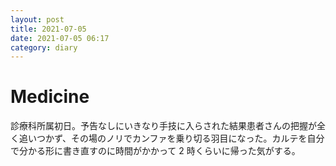 ```yaml
---
layout: post
title: 2021-07-05
date: 2021-07-05 06:17
category: diary
---
```


# Medicine
診療科所属初日。予告なしにいきなり手技に入らされた結果患者さんの把握が全く追いつかず、その場のノリでカンファを乗り切る羽目になった。カルテを自分で分かる形に書き直すのに時間がかかって 2 時くらいに帰った気がする。
